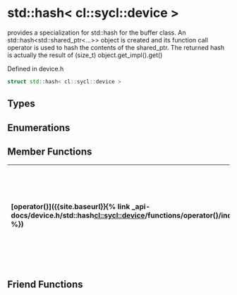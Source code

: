 ---
---
# std::hash< cl::sycl::device >

provides a specialization for std::hash for the buffer class. An std::hash<std::shared_ptr<...>> object is created and its function call operator is used to hash the contents of the shared_ptr. The returned hash is actually the result of (size_t) object.get_impl().get() 

Defined in device.h

```cpp
struct std::hash< cl::sycl::device >
```

## Types

## Enumerations

## Member Functions

| [operator()]({{site.baseurl}}{% link _api-docs/device.h/std::hash<cl::sycl::device>/functions/operator()/index.md %}) | enables calling an std::hash object as a function with the object to be hashed as a parameter  |
| :--- | :--- |


## Friend Functions

